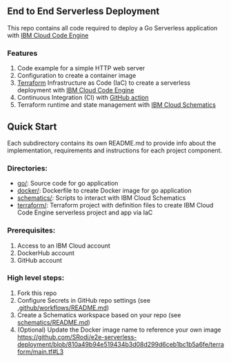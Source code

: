 ## End to End Serverless Deployment
This repo contains all code required to deploy a Go Serverless application with [IBM Cloud Code Engine](https://www.ibm.com/products/code-engine)

### Features

1. Code example for a simple HTTP web server
2. Configuration to create a container image
3. [Terraform](https://developer.hashicorp.com/terraform) Infrastructure as Code (IaC) to create a serverless deployment with [IBM Cloud Code Engine](https://www.ibm.com/products/code-engine)
4. Continuous Integration (CI) with [GitHub action](https://docs.github.com/en/actions)
3. Terraform runtime and state management with [IBM Cloud Schematics](https://www.ibm.com/products/schematics)


## Quick Start

Each subdirectory contains its own README.md to provide info about the implementation, requirements and instructions for each project component.

### Directories:

* [go/](./go/README.md): Source code for go application
* [docker/](./docker/README.md): Dockerfile to create Docker image for go application
* [schematics/](./schematics/README.md): Scripts to interact with IBM Cloud Schematics
* [terraform/](./terraform/README.md): Terraform project with definition files to create IBM Cloud Code Engine serverless project and app via IaC


### Prerequisites:

1. Access to an IBM Cloud account
2. DockerHub account
3. GitHub account

### High level steps:

1. Fork this repo
2. Configure Secrets in GitHub repo settings (see [.github/workflows/README.md](./.github/workflows/README.md))
3. Create a Schematics workspace based on your repo (see [schematics/README.md](./schematics/README.md))
4. (Optional) Update the Docker image name to reference your own image https://github.com/SRodi/e2e-serverless-deployment/blob/810a49b94e519434b3d08d299d6ceb1bc1b5a6fe/terraform/main.tf#L3
